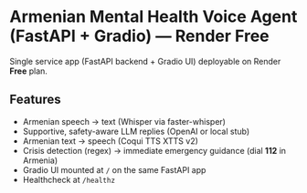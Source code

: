 # Armenian Mental Health Voice Agent (FastAPI + Gradio) — Render Free

Single service app (FastAPI backend + Gradio UI) deployable on Render **Free** plan.

## Features
- Armenian speech → text (Whisper via faster-whisper)
- Supportive, safety-aware LLM replies (OpenAI or local stub)
- Armenian text → speech (Coqui TTS XTTS v2)
- Crisis detection (regex) → immediate emergency guidance (dial **112** in Armenia)
- Gradio UI mounted at `/` on the same FastAPI app
- Healthcheck at `/healthz`
